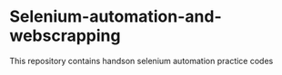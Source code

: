 # Selenium-automation-and-webscrapping

This repository contains handson selenium automation practice codes
